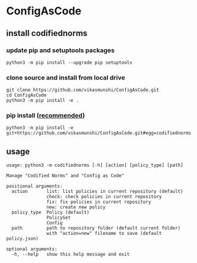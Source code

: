 # ConfigAsCode

## install codifiednorms
### update pip and setuptools packages
    python3 -m pip install --upgrade pip setuptools
### clone source and install from local drive
    git clone https://github.com/vikasmunshi/ConfigAsCode.git
    cd ConfigAsCode
    python3 -m pip install -e .
### pip install (<u>recommended</u>)
    python3 -m pip install -e git+https://github.com/vikasmunshi/ConfigAsCode.git#egg=codifiednorms
## usage
    usage: python3 -m codifiednorms [-h] [action] [policy_type] [path]
    
    Manage "Codified Norms" and "Config as Code"
    
    positional arguments:
      action       list: list policies in current repository (default)
                   check: check policies in current repository
                   fix: fix policies in current repository
                   new: create new policy
      policy_type  Policy (default)
                   PolicySet
                   Config
      path         path to repository folder (default current folder)
                   with "action=new" filename to save (default policy.json)
    
    optional arguments:
      -h, --help   show this help message and exit
